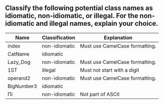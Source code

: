 ## Classify the following potential class names as idiomatic, non-idiomatic, or illegal. For the non-idiomatic and illegal names, explain your choice.

| Name       | Classification | Explanation                    |
| ---------- | -------------- | ------------------------------ |
| index      | non-idiomatic  | Must use CamelCase formatting. |
| CatName    | idiomatic      |                                |
| Lazy_Dog   | non-idiomatic  | Must use CamelCase formatting. |
| 1ST        | illegal        | Must not start with a digit    |
| operand2   | non-idiomatic  | Must use CamelCase formatting. |
| BigNumber3 | idiomatic      |                                |
| Πi         | non-idiomatic  | Not part of ASCII              |
